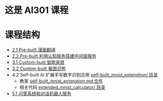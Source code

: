 # 这是 AI301 课程

# 课程结构
* [2.1 Pre-built 漫画翻译](./CartoonTranslate)
* [2.2 Pre-built 利用认知服务搭建中间层服务](./MiddlewareService)
* [3.1 Custom-built 智能家居](./LightControl)
* [3.2 Custom-built 看图识熊](./ClassifyBear)
* 4.2 Self-built AI 扩展手写数字识别应用 [self-built_mnist_extenstion/ 目录](./self-built_mnist_extenstion/)
  * 教案 [self-built_mnist_extenstion.md 文件](./self-built_mnist_extenstion/self-built_mnist_extenstion.md)
  * 相关代码 [extended_mnist_calculator/ 目录](./self-built_mnist_extenstion/extended_mnist_calculator/)
* [5.1 问答系统和对话机器人服务](./QAClient)
